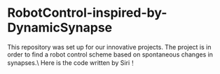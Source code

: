 # RobotControl-inspired-by-DynamicSynapse
This repository was set up for our innovative projects. The project is in order to find a robot control scheme based on spontaneous changes in synapses.\\
Here is the code written by Siri！
